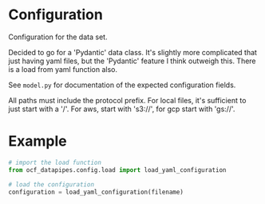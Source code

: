 # Configuration

Configuration for the data set.

Decided to go for a 'Pydantic' data class. It's slightly more complicated that just having yaml
files, but the 'Pydantic' feature I think outweigh this. There is a load from yaml function also.

See `model.py` for documentation of the expected configuration fields.

All paths must include the protocol prefix. For local files, it's sufficient to just start with a
'/'. For aws, start with 's3://', for gcp start with 'gs://'.

# Example

```python
# import the load function
from ocf_datapipes.config.load import load_yaml_configuration

# load the configuration
configuration = load_yaml_configuration(filename)
```
